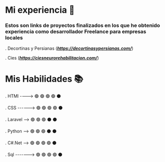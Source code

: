 # Mi experiencia 🚀

### Estos son links de proyectos finalizados en los que he obtenido experiencia como desarrollador Freelance para empresas locales

. Decortinas y Persianas (***https://decortinasypersianas.com/***)

. Cies (***https://ciesneurorehabilitacion.com/***)


# Mis Habilidades 📚

. HTMl ----> 🟢 🟢 🟢 🟢 ⚫

. CSS    ------> 🟢 🟢 🟢 🟢 ⚫

. Laravel --> 🟢 🟢 🟢 ⚫ ⚫ 

. Python --> 🟢 🟢 🟢 ⚫ ⚫ 

. C#.Net --> 🟢 🟢 🟢 🟢 ⚫

. Sql -------> 🟢 🟢 🟢 🟢 ⚫

  
